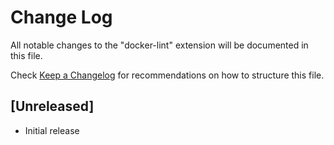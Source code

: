 # Change Log

All notable changes to the "docker-lint" extension will be documented in this file.

Check [Keep a Changelog](http://keepachangelog.com/) for recommendations on how to structure this file.

## [Unreleased]

- Initial release